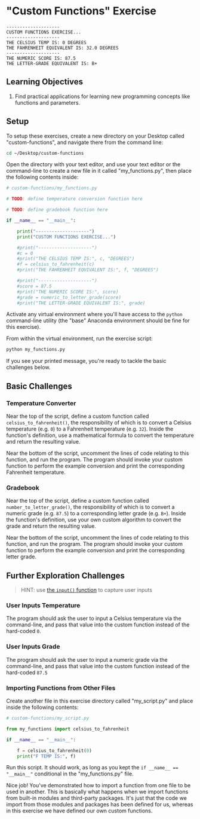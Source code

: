 # "Custom Functions" Exercise

    --------------------
    CUSTOM FUNCTIONS EXERCISE...
    --------------------
    THE CELSIUS TEMP IS: 0 DEGREES
    THE FAHRENHEIT EQUIVALENT IS: 32.0 DEGREES
    --------------------
    THE NUMERIC SCORE IS: 87.5
    THE LETTER-GRADE EQUIVALENT IS: B+

## Learning Objectives

  1. Find practical applications for learning new programming concepts like functions and parameters.

## Setup

To setup these exercises, create a new directory on your Desktop called "custom-functions", and navigate there from the command line:

```sh
cd ~/Desktop/custom-functions
```

Open the directory with your text editor, and use your text editor or the command-line to create a new file in it called "my_functions.py", then place the following contents inside:

```py
# custom-functions/my_functions.py

# TODO: define temperature conversion function here

# TODO: define gradebook function here

if __name__ == "__main__":

    print("--------------------")
    print("CUSTOM FUNCTIONS EXERCISE...")

    #print("--------------------")
    #c = 0
    #print("THE CELSIUS TEMP IS:", c, "DEGREES")
    #f = celsius_to_fahrenheit(c)
    #print("THE FAHRENHEIT EQUIVALENT IS:", f, "DEGREES")

    #print("--------------------")
    #score = 87.5
    #print("THE NUMERIC SCORE IS:", score)
    #grade = numeric_to_letter_grade(score)
    #print("THE LETTER-GRADE EQUIVALENT IS:", grade)

```

Activate any virtual environment where you'll have access to the `python` command-line utility (the "base" Anaconda environment should be fine for this exercise).

From within the virtual environment, run the exercise script:

```sh
python my_functions.py
```

If you see your printed message, you're ready to tackle the basic challenges below.

## Basic Challenges

### Temperature Converter

Near the top of the script, define a custom function called `celsius_to_fahrenheit()`, the responsibility of which is to convert a Celsius temperature (e.g. `0`) to a Fahrenheit temperature (e.g. `32`). Inside the function's definition, use a mathematical formula to convert the temperature and return the resulting value.

Near the bottom of the script, uncomment the lines of code relating to this function, and run the program. The program should invoke your custom function to perform the example conversion and print the corresponding Fahrenheit temperature.

### Gradebook

Near the top of the script, define a custom function called `number_to_letter_grade()`, the responsibility of which is to convert a numeric grade (e.g. `87.5`) to a corresponding letter grade (e.g. `B+`). Inside the function's definition, use your own custom algorithm to convert the grade and return the resulting value.

Near the bottom of the script, uncomment the lines of code relating to this function, and run the program. The program should invoke your custom function to perform the example conversion and print the corresponding letter grade.

## Further Exploration Challenges

> HINT: use [the `input()` function](/notes/python/inputs.md) to capture user inputs

### User Inputs Temperature

The program should ask the user to input a Celsius temperature via the command-line, and pass that value into the custom function instead of the hard-coded `0`.

### User Inputs Grade

The program should ask the user to input a numeric grade via the command-line, and pass that value into the custom function instead of the hard-coded `87.5`

### Importing Functions from Other Files

Create another file in this exercise directory called "my_script.py" and place inside the following contents:

```py
# custom-functions/my_script.py

from my_functions import celsius_to_fahrenheit

if __name__ == "__main__":

    f = celsius_to_fahrenheit(0)
    print("F TEMP IS:", f)

```

Run this script. It should work, as long as you kept the `if __name__ == "__main__"` conditional in the "my_functions.py" file.

Nice job! You've demonstrated how to import a function from one file to be used in another. This is basically what happens when we import functions from built-in modules and third-party packages. It's just that the code we import from those modules and packages has been defined for us, whereas in this exercise we have defined our own custom functions.
